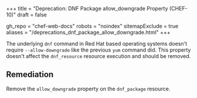 +++
title = "Deprecation: DNF Package allow_downgrade Property (CHEF-10)"
draft = false

gh_repo = "chef-web-docs"
robots = "noindex"
sitemapExclude = true
aliases = "/deprecations_dnf_package_allow_downgrade.html"
+++

The underlying `dnf` command in Red Hat based operating systems doesn't
require `--allow-downgrade` like the previous `yum` command did. This
property doesn't affect the `dnf_resource` resource execution and
should be removed.

## Remediation

Remove the `allow_downgrade` property on the `dnf_package` resource.
